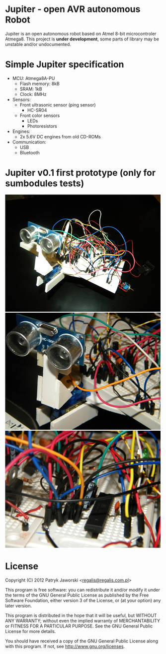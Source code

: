 # Jupiter - open AVR autonomous Robot

Jupiter is an open autonomous robot based on Atmel 8-bit microcontroler Atmega8. This project is **under development**, some parts of library may be unstable and/or undocumented.

# Simple Jupiter specification

* MCU: Atmega8A-PU
	* Flash memory: 8kB
	* SRAM: 1kB
	* Clock: 8MHz
* Sensors:
	* Front ultrasonic sensor (ping sensor)
		* HC-SR04
	* Front color sensors
		* LEDs
		* Photoresistors
* Engines:
	* 2x 5.6V DC engines from old CD-ROMs
* Communication:
	* USB
	* Bluetooth

# Jupiter v0.1 first prototype (only for sumbodules tests)

![v0.1](https://github.com/Regalis/jupiter-avr-robot/raw/master/data/jupiter-prototype-v0.1/jupiter-v0.1-0.jpg)
![v0.1](https://github.com/Regalis/jupiter-avr-robot/raw/master/data/jupiter-prototype-v0.1/jupiter-v0.1-1.jpg)
![v0.1](https://github.com/Regalis/jupiter-avr-robot/raw/master/data/jupiter-prototype-v0.1/jupiter-v0.1-2.jpg)

License
=======

Copyright (C) 2012 Patryk Jaworski \<regalis@regalis.com.pl\>

This program is free software: you can redistribute it and/or modify
it under the terms of the GNU General Public License as published by
the Free Software Foundation, either version 3 of the License, or
(at your option) any later version.

This program is distributed in the hope that it will be useful,
but WITHOUT ANY WARRANTY; without even the implied warranty of
MERCHANTABILITY or FITNESS FOR A PARTICULAR PURPOSE.  See the
GNU General Public License for more details.

You should have received a copy of the GNU General Public License
along with this program.  If not, see http://www.gnu.org/licenses.
